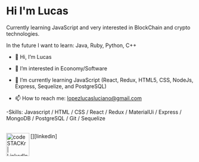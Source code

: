 <h1>Hi I'm Lucas</h1>

Currently learning JavaScript and very interested in BlockChain and crypto technologies.

In the future I want to learn: Java, Ruby, Python, C++

- 👋 Hi, I’m Lucas
- 👀 I’m interested in Economy/Software
- 🌱 I’m currently learning JavaScript (React, Redux, HTML5, CSS, NodeJs, Express, Sequelize, and PostgreSQL)

- 📫 How to reach me: lopezlucasluciano@gmail.com

-Skills: Javascript / HTML / CSS / React / Redux / MaterialUi / Express / MongoDB / PostgreSQL / Git / Sequelize

</br>
[<img align="left" alt="codeSTACKr | LinkedIn" width="62px" src="https://cdn.jsdelivr.net/npm/simple-icons@v3/icons/linkedin.svg" />][linkedin]





<!---
Luktex/Luktex is a ✨ special ✨ repository because its `README.md` (this file) appears on your GitHub profile.
You can click the Preview link to take a look at your changes.
--->

[linkedin]: https://linkedin.com/in/lucas-luciano-lopez
